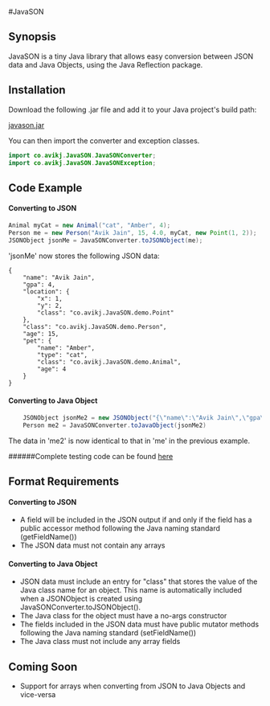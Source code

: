 #JavaSON

## Synopsis

JavaSON is a tiny Java library that allows easy conversion between JSON data and Java Objects,
using the Java Reflection package.

## Installation

Download the following .jar file and add it to your Java project's build path:

[javason.jar](https://github.com/avikj/JavaSON/releases/download/v1.0-alpha/javason.jar)

You can then import the converter and exception classes.
```java
import co.avikj.JavaSON.JavaSONConverter;
import co.avikj.JavaSON.JavaSONException;
```

## Code Example

#### Converting to JSON
```java
Animal myCat = new Animal("cat", "Amber", 4);
Person me = new Person("Avik Jain", 15, 4.0, myCat, new Point(1, 2));
JSONObject jsonMe = JavaSONConverter.toJSONObject(me);
```
'jsonMe' now stores the following JSON data:
```
{
    "name": "Avik Jain",
    "gpa": 4,
    "location": {
        "x": 1,
        "y": 2,
        "class": "co.avikj.JavaSON.demo.Point"
    },
    "class": "co.avikj.JavaSON.demo.Person",
    "age": 15,
    "pet": {
        "name": "Amber",
        "type": "cat",
        "class": "co.avikj.JavaSON.demo.Animal",
        "age": 4
    }
}
```	
#### Converting to Java Object

```java
	JSONObject jsonMe2 = new JSONObject("{\"name\":\"Avik Jain\",\"gpa\":4,\"location\":{\"x\":1,\"y\":2,\"class\":\"co.avikj.JavaSON.demo.Point\"},\"class\":\"co.avikj.JavaSON.demo.Person\",\"age\":15,\"pet\":{\"name\":\"Amber\",\"type\":\"cat\",\"class\":\"co.avikj.JavaSON.demo.Animal\",\"age\":4}}");
	Person me2 = JavaSONConverter.toJavaObject(jsonMe2)
```
The data in 'me2' is now identical to that in 'me' in the previous example.

######Complete testing code can be found [here](https://github.com/avikj/JavaSON/tree/master/co/avikj/JavaSON/demo)
	
## Format Requirements

#### Converting to JSON

* A field will be included in the JSON output if and only if the field has a public accessor method following the Java naming standard (getFieldName())
* The JSON data must not contain any arrays

#### Converting to Java Object

* JSON data must include an entry for "class" that stores the value of the Java class name for an object. This name is automatically included when a JSONObject is created using JavaSONConverter.toJSONObject().
* The Java class for the object must have a no-args constructor
* The fields included in the JSON data must have public mutator methods following the Java naming standard (setFieldName())
* The Java class must not include any array fields

## Coming Soon

* Support for arrays when converting from JSON to Java Objects and vice-versa

